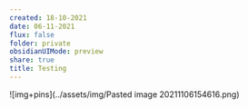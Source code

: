 ```yaml
---
created: 18-10-2021
date: 06-11-2021
flux: false
folder: private
obsidianUIMode: preview
share: true
title: Testing
---
```


![img+pins](../assets/img/Pasted image 20211106154616.png)